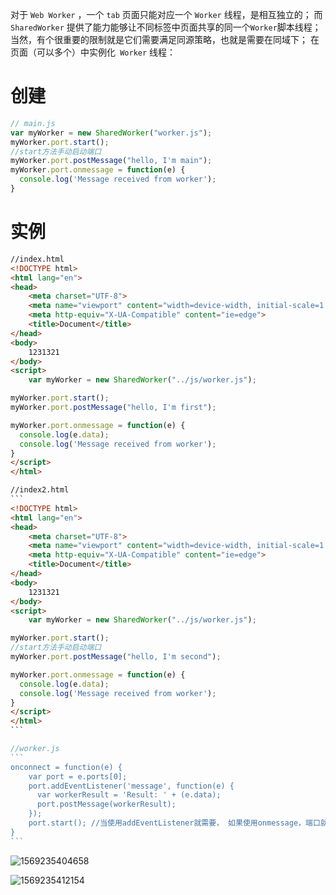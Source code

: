 对于 `Web Worker` ，一个 `tab` 页面只能对应一个 `Worker` 线程，是相互独立的；
而 `SharedWorker` 提供了能力能够让不同标签中页面共享的同一个` Worker `脚本线程；
当然，有个很重要的限制就是它们需要满足同源策略，也就是需要在同域下；
在页面（可以多个）中实例化` Worker` 线程：

# 创建

```js
// main.js
var myWorker = new SharedWorker("worker.js");
myWorker.port.start();
//start方法手动启动端口
myWorker.port.postMessage("hello, I'm main");
myWorker.port.onmessage = function(e) {
  console.log('Message received from worker');
}
```

# 实例

```html
//index.html
<!DOCTYPE html>
<html lang="en">
<head>
    <meta charset="UTF-8">
    <meta name="viewport" content="width=device-width, initial-scale=1.0">
    <meta http-equiv="X-UA-Compatible" content="ie=edge">
    <title>Document</title>
</head>
<body>
    1231321
</body>
<script>
    var myWorker = new SharedWorker("../js/worker.js");

myWorker.port.start();
myWorker.port.postMessage("hello, I'm first");

myWorker.port.onmessage = function(e) {
  console.log(e.data);
  console.log('Message received from worker');
}
</script>
</html>
```

```html
//index2.html
​```
<!DOCTYPE html>
<html lang="en">
<head>
    <meta charset="UTF-8">
    <meta name="viewport" content="width=device-width, initial-scale=1.0">
    <meta http-equiv="X-UA-Compatible" content="ie=edge">
    <title>Document</title>
</head>
<body>
    1231321
</body>
<script>
    var myWorker = new SharedWorker("../js/worker.js");

myWorker.port.start();
//start方法手动启动端口
myWorker.port.postMessage("hello, I'm second");

myWorker.port.onmessage = function(e) {
  console.log(e.data);
  console.log('Message received from worker');
}
</script>
</html>
​```
```

```js
//worker.js
​```
onconnect = function(e) {
    var port = e.ports[0];
    port.addEventListener('message', function(e) {
      var workerResult = 'Result: ' + (e.data);
      port.postMessage(workerResult);
    });
    port.start(); //当使用addEventListener就需要， 如果使用onmessage，端口就会被隐式调用
}
​```
```

![1569235404658](C:\Users\Admin\AppData\Roaming\Typora\typora-user-images\1569235404658.png)

![1569235412154](C:\Users\Admin\AppData\Roaming\Typora\typora-user-images\1569235412154.png)